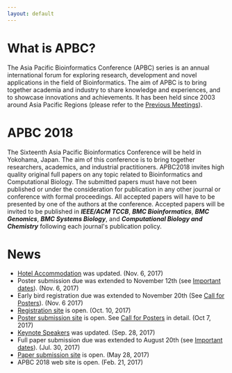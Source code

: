 ```yaml
---
layout: default
---
```

# What is APBC?

The Asia Pacific Bioinformatics Conference (APBC) series is an annual international forum for exploring research, development and novel applications in the field of Bioinformatics. The aim of APBC is to bring together academia and industry to share knowledge and experiences, and to showcase innovations and achievements. It has been held since 2003 around Asia Pacific Regions (please refer to the [Previous Meetings](http://homepage.cs.latrobe.edu.au/ypchen/APBChomepage.htm)).

# APBC 2018

The Sixteenth Asia Pacific Bioinformatics Conference will be held in Yokohama, Japan. The aim of this conference is to bring together researchers, academics, and industrial practitioners. APBC2018 invites high quality original full papers on any topic related to Bioinformatics and Computational Biology. The submitted papers must have not been published or under the consideration for publication in any other journal or conference with formal proceedings. All accepted papers will have to be presented by one of the authors at the conference. Accepted papers will be invited to be published in **_IEEE/ACM TCCB_**, **_BMC Bioinformatics_**, **_BMC Genomics_**, **_BMC Systems Biology_**, and **_Computational Biology and Chemistry_** following each journal's publication policy.


# News

* [Hotel Accommodation](/hotel.html) was updated. (Nov. 6, 2017)
* Poster submission due was extended to November 12th (see [Important dates](/deadlines.html)). (Nov. 6, 2017)
* Early bird registration due was extended to November 20th (See [Call for Posters](/poster.html)). (Nov. 6 2017)
* [Registration site](/registration.html) is open. (Oct. 10, 2017)
* [Poster submission site](https://www.easychair.org/conferences/?conf=apbc2018) is open. See [Call for Posters](/poster.html) in detail. (Oct 7, 2017)
* [Keynote Speakers](/keynotes.html) was updated. (Sep. 28, 2017)
* Full paper submission due was extended to August 20th (see [Important dates](/deadlines.html)). (Jul. 30, 2017)
* [Paper submission site](https://www.easychair.org/conferences/?conf=apbc2018) is open. (May 28, 2017)
* APBC 2018 web site is open. (Feb. 21, 2017)

<!-- {% for post in site.posts %} -->
<!-- * [{{ post.title }}]({{ site.baseurl}}{{ post.url }}) ({{ post.date | date_to_string }}) -->
<!-- {% endfor %} -->

